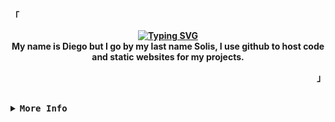 <div align="justify">

<!-- Profile -->
<p align="left"><strong><samp>「</samp></strong></p>
  <p align="center">
      <b>
        <a href="https://git.io/typing-svg"><img src="https://readme-typing-svg.herokuapp.com?font=Fira+Code&duration=3500&center=true&vCenter=true&repeat=false&width=435&lines=Hello+There!" alt="Typing SVG" /></a>
      <br>
        My name is Diego but I go by my last name Solis,  I use github to host code and static websites for my projects.
            
<p align="right"><strong><samp>」</samp></strong></p>

<br>

<details>
<summary><samp><b>More Info</b></samp></summary>


<!-- Contact Me -->
<p align="center">
  <samp>
    [<a href="https://d-solis.github.io/web">website</a>]
    [<a href="mailto:smdiego110@gmail.com">e-mail</a>]
    [<a href="">+1 (913) 208 6414</a>]
    [<a href="https://www.linkedin.com/in/diego-solis-70b3a1336/">linkedin</a>]
  </samp>
</p>

<h2></h2><br>

<!-- Profile Views Badge -->
<p align="center">
  <samp>
  <a href="#--------">
    <img src="https://komarev.com/ghpvc/?username=Endgamer960&label=Profile+Views&color=blue" alt="profile views" /> 
  </a>
  </samp>
</p>

<!-- Github Trophy -->
<div align="center">
  <table>
    <tr>
      <td><a href="#--------"><img align="center" alt="GitHub Trophy" src="https://github-trophies.vercel.app/?username=d-solis&rank=SECRET,SSS,SS,S,AAA,AA,A&row=2&column=3&margin-w=15&margin-h=15&no-frame=true&theme=shadow_blue"></a></td>
    </tr>
  </table>
</div>

<!-- Github Stats -->
<div align="center">
  <table>
    <tr>
      <td><a href="#--------"><img height="137px" align="center" alt="GitHub Stats" src="https://github-readme-stats.vercel.app/api?username=d-solis&count_private=true&show_icons=true&include_all_commits=true&line_height=21&hide_border=true&theme=shadow_blue"/></a></td>
      <td><a href="#--------"><img height="137px" align="center" alt="Top Language" src="https://github-readme-stats.vercel.app/api/top-langs/?username=d-solis&layout=compact&line_height=21&hide_border=true&theme=shadow_blue"/></a></td>
    </tr>
  </table>
</div>

<h2></h2><br>

<p align="center">
  <a href="https://skillicons.dev">
    <img src="https://skillicons.dev/icons?i=git,linux,vim,bash,javascript,python,lua,html,css" />
  </a>
</p>

</details>
</div>
